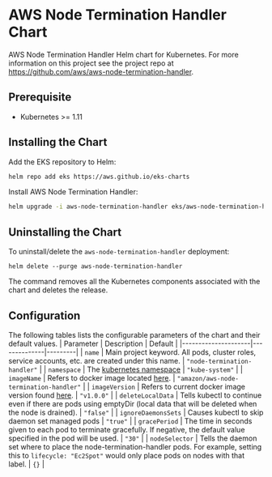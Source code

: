 # AWS Node Termination Handler Chart
AWS Node Termination Handler Helm chart for Kubernetes. For more information on this project see the project repo at https://github.com/aws/aws-node-termination-handler. 
## Prerequisite
* Kubernetes >= 1.11
## Installing the Chart
Add the EKS repository to Helm:
```sh
helm repo add eks https://aws.github.io/eks-charts
```
Install AWS Node Termination Handler:
```sh
helm upgrade -i aws-node-termination-handler eks/aws-node-termination-handler
```
## Uninstalling the Chart

To uninstall/delete the `aws-node-termination-handler` deployment:

```console
helm delete --purge aws-node-termination-handler
```
The command removes all the Kubernetes components associated with the chart and deletes the release.

## Configuration
The following tables lists the configurable parameters of the chart and their default values.
| Parameter           | Description  | Default |
|---------------------|--------------|---------|
| `name`              | Main project keyword. All pods, cluster roles, service accounts, etc. are created under this name. | `"node-termination-handler"` |
| `namespace`         | The [kubernetes namespace](https://kubernetes.io/docs/concepts/overview/working-with-objects/namespaces/) | `"kube-system"` |
| `imageName`         | Refers to docker image located [here](https://hub.docker.com/r/amazon/aws-node-termination-handler). | `"amazon/aws-node-termination-handler"` |
| `imageVersion`      | Refers to current docker image version found [here](https://hub.docker.com/r/amazon/aws-node-termination-handler/tags). | `"v1.0.0"` |
| `deleteLocalData`   | Tells kubectl to continue even if there are pods using emptyDir (local data that will be deleted when the node is drained). | `"false"` |
| `ignoreDaemonsSets` | Causes kubectl to skip daemon set managed pods | `"true"` |
| `gracePeriod`       | The time in seconds given to each pod to terminate gracefully. If negative, the default value specified in the pod will be used. | `"30"` |
| `nodeSelector`      | Tells the daemon set where to place the node-termination-handler pods. For example, setting this to `lifecycle: "Ec2Spot"` would only place pods on nodes with that label. | `{}` |

